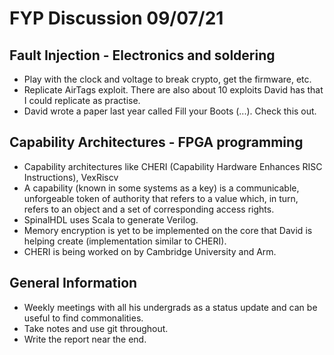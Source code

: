 # FYP Discussion 09/07/21

## Fault Injection - Electronics and soldering

- Play with the clock and voltage to break crypto, get the firmware, etc.
- Replicate AirTags exploit. There are also about 10 exploits David has that I could replicate as practise.
- David wrote a paper last year called Fill your Boots (...). Check this out.

## Capability Architectures - FPGA programming

- Capability architectures like CHERI (Capability Hardware Enhances RISC Instructions), VexRiscv
- A capability (known in some systems as a key) is a communicable, unforgeable token of authority that refers to a value which, in turn, refers to an object and a set of corresponding access rights.
- SpinalHDL uses Scala to generate Verilog.
- Memory encryption is yet to be implemented on the core that David is helping create (implementation similar to CHERI).
- CHERI is being worked on by Cambridge University and Arm.

## General Information

- Weekly meetings with all his undergrads as a status update and can be useful to find commonalities.
- Take notes and use git throughout.
- Write the report near the end.
